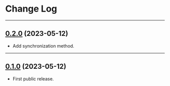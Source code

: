# Change Log

-----

## [0.2.0](https://github.com/EyreFree/FakeUserAgent.swift/releases/tag/0.2.0) (2023-05-12)

- Add synchronization method.

---

## [0.1.0](https://github.com/EyreFree/FakeUserAgent.swift/releases/tag/0.1.0) (2023-05-12)

- First public release.
